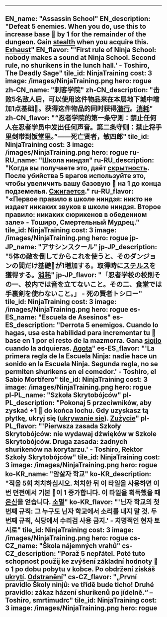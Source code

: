 ---

EN_name: "Assassin School"
EN_description: "Defeat 5 enemies. When you do, use this to increase base 🔸 by 1 for the remainder of the dungeon. Gain <u>stealth</u> when you acquire this. <u>Exhaust</u>"
EN_flavor: "'First rule of Ninja School: nobody makes a sound at Ninja School. Second rule, no shurikens in the lunch hall.' - Toshiro, The Deadly Sage"
tile_id: NinjaTraining
cost: 3
image: /images/NinjaTraining.png
hero: rogue
zh-CN_name: "刺客学院"
zh-CN_description: "击败5名敌人后，可以使用这件物品来在本层地下城中增加1点基础🔸。获得这件物品的同时获得<u>潜行</u>。<u>消耗</u>"
zh-CN_flavor: "“忍者学院的第一条守则：禁止任何人在忍者学员中发出任何声音。第二条守则：禁止将手里剑带到饭堂里。”——死亡贤者，敏四郎"
tile_id: NinjaTraining
cost: 3
image: /images/NinjaTraining.png
hero: rogue
ru-RU_name: "Школа ниндзя"
ru-RU_description: "Когда вы получаете это, даёт <u>скрытность</u>. После убийства 5 врагов используйте это, чтобы увеличить вашу базовую 🔸 на 1 до конца подземелья. <u>Сжигается</u>."
ru-RU_flavor: "«Первое правило в школе ниндзя: никто не издает никаких звуков в школе ниндзя. Второе правило: никаких сюрикенов в обеденном зале» - Тоширо, Смертельный Мудрец."
tile_id: NinjaTraining
cost: 3
image: /images/NinjaTraining.png
hero: rogue
jp-JP_name: "アサシンスクール"
jp-JP_description: "5体の敵を倒してからこれを使うと、そのダンジョンの間だけ基礎🔸が1増加する。取得時に<u>ステルス</u>を獲得する。<u>消耗</u>"
jp-JP_flavor: "「忍者学校の校則その一、校内では音を立てないこと。その二、食堂では手裏剣を使わないこと。」 - 死の賢者トシロー"
tile_id: NinjaTraining
cost: 3
image: /images/NinjaTraining.png
hero: rogue
es-ES_name: "Escuela de Asesinos"
es-ES_description: "Derrota 5 enemigos. Cuando lo hagas, usa esta habilidad para incrementar tu 🔸 base en 1 por el resto de la mazmorra. Gana <u>sigilo</u> cuando la adquieras. <u>Agota</u>"
es-ES_flavor: "'La primera regla de la Escuela Ninja: nadie hace un sonido en la Escuela Ninja. Segunda regla, no se permiten shurikens en el comedor.' - Toshiro, el Sabio Mortífero"
tile_id: NinjaTraining
cost: 3
image: /images/NinjaTraining.png
hero: rogue
pl-PL_name: "Szkoła Skrytobójców"
pl-PL_description: "Pokonaj 5 przeciwników, aby zyskać +1 🔸 do końca lochu. Gdy uzyskasz tą płytkę, ukryj się (<u>ukrywanie się</u>). <u>Zużycie</u>"
pl-PL_flavor: "'Pierwsza zasada Szkoły Skrytobójców: nie wydawaj dźwięków w Szkole Skrytobójców. Druga zasada: żadnych shurikenów na korytarzu.' - Toshiro, Rektor Szkoły Skrytobójców"
tile_id: NinjaTraining
cost: 3
image: /images/NinjaTraining.png
hero: rogue
ko-KR_name: "암살자 학교"
ko-KR_description: "적을 5회 처치하십시오. 처치한 뒤 이 타일을 사용하면 이번 던전에서 기본 🔸이 1 증가합니다. 이 타일을 획득했을 때 <u>은신</u>을 얻습니다. <u>소멸</u>"
ko-KR_flavor: "'닌자 학교의 첫 번째 규칙: 그 누구도 닌자 학교에서 소리를 내지 말 것. 두 번째 규칙, 식당에서 수리검 사용 금지.' - 치명적인 현자 토시로"
tile_id: NinjaTraining
cost: 3
image: /images/NinjaTraining.png
hero: rogue
cs-CZ_name: "Škola nájemných vrahů"
cs-CZ_description: "Poraž 5 nepřátel. Poté tuto schopnost použij ke zvýšení základní hodnoty 🔸 o 1 po dobu pobytu v kobce. Po obdržení získáš <u>ukrytí</u>. <u>Odstranění</u>"
cs-CZ_flavor: "„První pravidlo Školy ninjů: ve třídě bude ticho! Druhé pravidlo: zákaz házení shurikenů po jídelně.“ – Toshiro, smrtimudrc"
tile_id: NinjaTraining
cost: 3
image: /images/NinjaTraining.png
hero: rogue
---